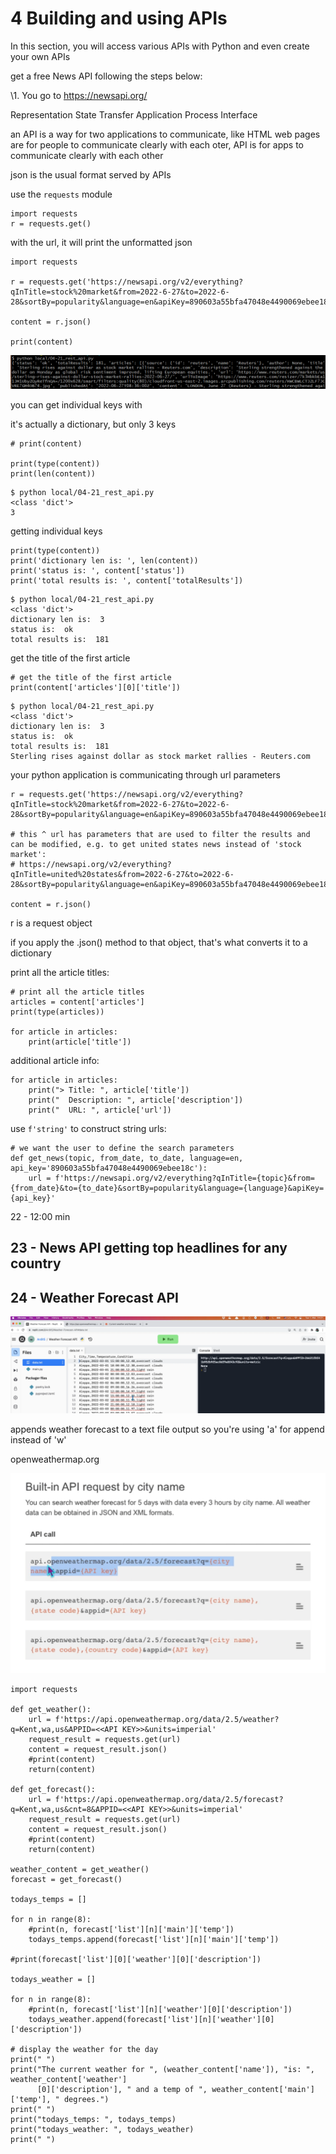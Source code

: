 # 4 Building and using APIs

In this section, you will access various APIs with Python and even create your own APIs

 get a free News API following the steps below:

\1. You go to https://newsapi.org/

Representation State Transfer Application Process Interface

an API is a way for two applications to communicate, like HTML web pages are for people to communicate clearly with each oter, API is for apps to communicate clearly with each other

json is the usual format served by APIs

use the `requests` module

```
import requests
r = requests.get()
```

with the url, it will print the unformatted json

```
import requests

r = requests.get('https://newsapi.org/v2/everything?qInTitle=stock%20market&from=2022-6-27&to=2022-6-28&sortBy=popularity&language=en&apiKey=890603a55bfa47048e4490069ebee18c')

content = r.json()

print(content)
```

![image-20220710101832200](images/image-20220710101832200.png)

you can get individual keys with 

it's actually a dictionary, but only 3 keys

```
# print(content)

print(type(content))
print(len(content))
```

```
$ python local/04-21_rest_api.py
<class 'dict'>
3
```

getting individual keys

```
print(type(content))
print('dictionary len is: ', len(content))
print('status is: ', content['status'])
print('total results is: ', content['totalResults'])
```

```
$ python local/04-21_rest_api.py
<class 'dict'>
dictionary len is:  3
status is:  ok
total results is:  181

```

get the title of the first article

```
# get the title of the first article
print(content['articles'][0]['title'])

```

```
$ python local/04-21_rest_api.py
<class 'dict'>
dictionary len is:  3
status is:  ok
total results is:  181
Sterling rises against dollar as stock market rallies - Reuters.com

```



your python application is communicating through url parameters

```
r = requests.get('https://newsapi.org/v2/everything?qInTitle=stock%20market&from=2022-6-27&to=2022-6-28&sortBy=popularity&language=en&apiKey=890603a55bfa47048e4490069ebee18c')

# this ^ url has parameters that are used to filter the results and can be modified, e.g. to get united states news instead of 'stock market':
# https://newsapi.org/v2/everything?qInTitle=united%20states&from=2022-6-27&to=2022-6-28&sortBy=popularity&language=en&apiKey=890603a55bfa47048e4490069ebee18c

content = r.json()
```

r is a request object

if you apply the .json() method to that object, that's what converts it to a dictionary

print all the article titles:

```
# print all the article titles 
articles = content['articles']
print(type(articles))

for article in articles:
    print(article['title'])
```

additional article info:

```
for article in articles:
    print("> Title: ", article['title'])
    print("  Description: ", article['description'])
    print("  URL: ", article['url'])
```

use `f'string'` to construct string urls:

```
# we want the user to define the search parameters
def get_news(topic, from_date, to_date, language=en, api_key='890603a55bfa47048e4490069ebee18c'):
    url = f'https://newsapi.org/v2/everything?qInTitle={topic}&from={from_date}&to={to_date}&sortBy=popularity&language={language}&apiKey={api_key}'

```

22 - 12:00 min

## 23 - News API getting top headlines for any country

## 24 - Weather Forecast API

![image-20220719220317471](images/image-20220719220317471.png)

appends weather forecast to a text file output so you're using 'a' for append instead of 'w' 

openweathermap.org

![image-20220719221706917](images/image-20220719221706917.png)



```
import requests

def get_weather():
    url = f'https://api.openweathermap.org/data/2.5/weather?q=Kent,wa,us&APPID=<<API KEY>>&units=imperial'
    request_result = requests.get(url)
    content = request_result.json()
    #print(content)
    return(content)

def get_forecast():
    url = f'https://api.openweathermap.org/data/2.5/forecast?q=Kent,wa,us&cnt=8&APPID=<<API KEY>>&units=imperial'
    request_result = requests.get(url)
    content = request_result.json()
    #print(content)
    return(content)

weather_content = get_weather()
forecast = get_forecast()

todays_temps = []

for n in range(8):
    #print(n, forecast['list'][n]['main']['temp'])
    todays_temps.append(forecast['list'][n]['main']['temp'])

#print(forecast['list'][0]['weather'][0]['description'])

todays_weather = []

for n in range(8):
    #print(n, forecast['list'][n]['weather'][0]['description'])
    todays_weather.append(forecast['list'][n]['weather'][0]['description'])

# display the weather for the day 
print(" ")
print("The current weather for ", (weather_content['name']), "is: ", weather_content['weather']
      [0]['description'], " and a temp of ", weather_content['main']['temp'], " degrees.")
print(" ")
print("todays_temps: ", todays_temps)
print("todays_weather: ", todays_weather)
print(" ")

```

